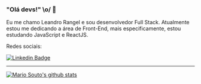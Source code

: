 ### "Olá devs!" \o/ 👋

Eu me chamo Leandro Rangel e sou desenvolvedor Full Stack. Atualmente estou me dedicando a área de Front-End, mais especificamente, estou estudando JavaScript e ReactJS.

Redes sociais:

[![Linkedin Badge](https://img.shields.io/badge/-LinkedIn-blue?style=flat-square&logo=Linkedin&logoColor=white&link=https://www.linkedin.com/in/leandro-ranggel)](https://www.linkedin.com/in/omariosouto)

____


[![Mario Souto's github stats](https://github-readme-stats.vercel.app/api?username=LeoRangel&theme=dark&show_icons=true&count_private=true)](https://github.com/felipefialho)
